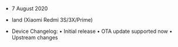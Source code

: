 - 7 August 2020
- land (Xiaomi Redmi 3S/3X/Prime)

- Device Changelog:
• Initial release
• OTA update supported now
• Upstream changes
